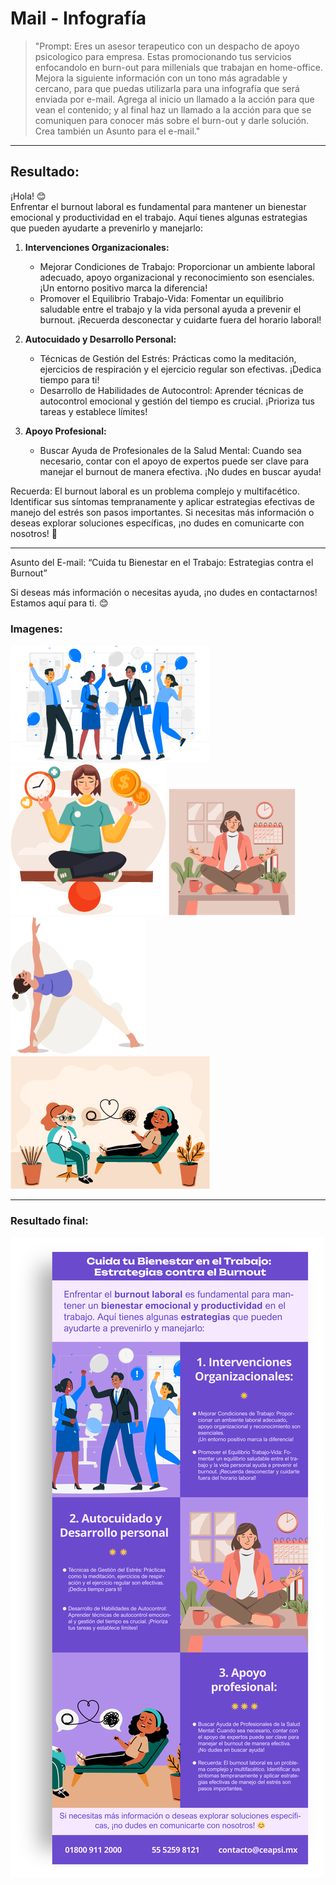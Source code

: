 # Mail - Infografía

> "Prompt: Eres un asesor terapeutico con un despacho de apoyo psicologico para empresa. Estas promocionando tus servicios enfocandolo en burn-out para millenials que trabajan en home-office. Mejora la siguiente información con un tono más agradable y cercano, para que puedas utilizarla para una infografía que será enviada por e-mail. Agrega al inicio un llamado a la acción para que vean el contenido; y al final haz un llamado a la acción para que se comuniquen para conocer más sobre el burn-out y darle solución.  Crea también un Asunto para el e-mail."

---

## Resultado:

¡Hola! 😊  
Enfrentar el burnout laboral es fundamental para mantener un bienestar emocional y productividad en el trabajo. Aquí tienes algunas estrategias que pueden ayudarte a prevenirlo y manejarlo:

1. **Intervenciones Organizacionales:**
   - Mejorar Condiciones de Trabajo: Proporcionar un ambiente laboral adecuado, apoyo organizacional y reconocimiento son esenciales. ¡Un entorno positivo marca la diferencia!
   - Promover el Equilibrio Trabajo-Vida: Fomentar un equilibrio saludable entre el trabajo y la vida personal ayuda a prevenir el burnout. ¡Recuerda desconectar y cuidarte fuera del horario laboral!

2. **Autocuidado y Desarrollo Personal:**
   - Técnicas de Gestión del Estrés: Prácticas como la meditación, ejercicios de respiración y el ejercicio regular son efectivas. ¡Dedica tiempo para ti!
   - Desarrollo de Habilidades de Autocontrol: Aprender técnicas de autocontrol emocional y gestión del tiempo es crucial. ¡Prioriza tus tareas y establece límites!

3. **Apoyo Profesional:**
   - Buscar Ayuda de Profesionales de la Salud Mental: Cuando sea necesario, contar con el apoyo de expertos puede ser clave para manejar el burnout de manera efectiva. ¡No dudes en buscar ayuda!

Recuerda: El burnout laboral es un problema complejo y multifacético. Identificar sus síntomas tempranamente y aplicar estrategias efectivas de manejo del estrés son pasos importantes. Si necesitas más información o deseas explorar soluciones específicas, ¡no dudes en comunicarte con nosotros! 🌟

---

Asunto del E-mail: “Cuida tu Bienestar en el Trabajo: Estrategias contra el Burnout”

Si deseas más información o necesitas ayuda, ¡no dudes en contactarnos! Estamos aquí para ti. 😊

### Imagenes:

![Mail - Intervenciones organizacionales](media/intervenciones-organizacionales-1.jpg)
![Mail - Intervenciones organizacionales](media/intervenciones-organizacionales-2.jpg)
![Mail - Autocuidado y desarrollo personal](media/autocuidado-y-desarrollo-personal-1.jpg)
![Mail - Autocuidado y desarrollo personal](media/autocuidado-y-desarrollo-personal-2.jpg)
![Mail - Ayuda profesional](media/ayuda-profesional.jpg)

---

### Resultado final:

![Email](media/email.png)
